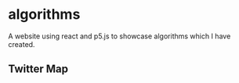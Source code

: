 # algorithms
A website using react and p5.js to showcase algorithms which I have created.


<h2>Twitter Map</h2>
